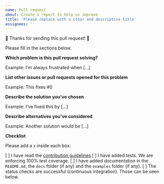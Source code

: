 ```yaml
---
name: Pull request
about: Create a report to help us improve
title: 'Please replace with a clear and descriptive title'
assignees: ''
---
```


🎉 Thanks for sending this pull request! 🎉

Please fill in the sections below.

**Which problem is this pull request solving?**

Example: I'm always frustrated when [...]

**List other issues or pull requests opened for this problem**

Example: This fixes #0

**Describe the solution you've chosen**

Example: I've fixed this by [...]

**Describe alternatives you've considered**

Example: Another solution would be [...]

**Checklist**

Please add a `x` inside each box:

[ ] I have read the [contribution guidelines](CONTRIBUTING.md)
[ ] I have added tests. We are enforcing 100% test coverage.
[ ] I have added documentation in the `README.md`, the `docs` folder (if any)
and the `examples` folder (if any).
[ ] The status checks are successful (continuous integration). Those can be seen
below.
